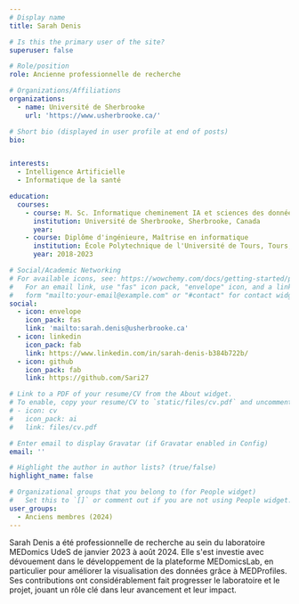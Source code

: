 ```yaml
---
# Display name
title: Sarah Denis

# Is this the primary user of the site?
superuser: false

# Role/position
role: Ancienne professionnelle de recherche

# Organizations/Affiliations
organizations:
  - name: Université de Sherbrooke
    url: 'https://www.usherbrooke.ca/'

# Short bio (displayed in user profile at end of posts)
bio: 


interests:
  - Intelligence Artificielle
  - Informatique de la santé

education:
  courses:
    - course: M. Sc. Informatique cheminement IA et sciences des données
      institution: Université de Sherbrooke, Sherbrooke, Canada
      year:
    - course: Diplôme d'ingénieure, Maîtrise en informatique
      institution: École Polytechnique de l'Université de Tours, Tours, France
      year: 2018-2023

# Social/Academic Networking
# For available icons, see: https://wowchemy.com/docs/getting-started/page-builder/#icons
#   For an email link, use "fas" icon pack, "envelope" icon, and a link in the
#   form "mailto:your-email@example.com" or "#contact" for contact widget.
social:
  - icon: envelope
    icon_pack: fas
    link: 'mailto:sarah.denis@usherbrooke.ca'
  - icon: linkedin
    icon_pack: fab
    link: https://www.linkedin.com/in/sarah-denis-b384b722b/
  - icon: github
    icon_pack: fab
    link: https://github.com/Sari27

# Link to a PDF of your resume/CV from the About widget.
# To enable, copy your resume/CV to `static/files/cv.pdf` and uncomment the lines below.
# - icon: cv
#   icon_pack: ai
#   link: files/cv.pdf

# Enter email to display Gravatar (if Gravatar enabled in Config)
email: ''

# Highlight the author in author lists? (true/false)
highlight_name: false

# Organizational groups that you belong to (for People widget)
#   Set this to `[]` or comment out if you are not using People widget.
user_groups:
  - Anciens membres (2024)
---
```


Sarah Denis a été professionnelle de recherche au sein du laboratoire MEDomics UdeS de janvier 2023 à août 2024. Elle s'est investie avec dévouement dans le développement de la plateforme MEDomicsLab, en particulier pour améliorer la visualisation des données grâce à MEDProfiles. Ses contributions ont considérablement fait progresser le laboratoire et le projet, jouant un rôle clé dans leur avancement et leur impact.
